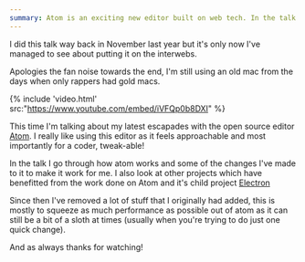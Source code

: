 ```yaml
---
summary: Atom is an exciting new editor built on web tech. In the talk I go through how atom works and some of the changes I've made to it to make it work for me
---
```


I did this talk way back in November last year but it's only now I've managed to see about putting it on the interwebs.

Apologies the fan noise towards the end, I'm still using an old mac from the days when only rappers had gold macs.

{% include 'video.html' src:"https://www.youtube.com/embed/iVFQp0b8DXI" %}

This time I'm talking about my latest escapades with the open source editor [Atom](https://atom.io). I really like using this editor as it feels approachable and most importantly for a coder, tweak-able!

In the talk I go through how atom works and some of the changes I've made to it to make it work for me. I also look at other projects which have benefitted from the work done on Atom and it's child project [Electron](https://electron.atom.io)

Since then I've removed a lot of stuff that I originally had added, this is mostly to squeeze as much performance as possible out of atom as it can still be a bit of a sloth at times (usually when you're trying to do just one quick change).

And as always thanks for watching!
